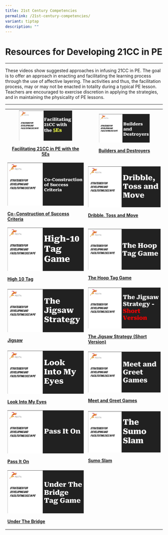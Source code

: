 ```yaml
---
title: 21st Century Competencies
permalink: /21st-century-competencies/
variant: tiptap
description: ""
---
```

<h1>Resources for Developing 21CC in PE</h1>
<hr>
<p>These videos show suggested approaches in infusing 21CC in PE. The goal
is to offer an approach in enacting and facilitating the learning process
through the use of affective layering. The activities and thus, the facilitation
process, may or may not be enacted in totality during a typical PE lesson.
Teachers are encouraged to exercise discretion in applying the strategies,
and in maintaining the physicality of PE lessons.</p>
<hr>
<table style="minWidth: 50px">
<colgroup>
<col>
<col>
</colgroup>
<tbody>
<tr>
<th rowspan="1" colspan="1">
<div class="isomer-image-wrapper">
<img style="width: 70%;" height="auto" width="100%" alt="" src="/images/46ead7eb_b162_47f4_8fb5_e21b7ad9f1eb.jpg">
</div>
<p><strong><a href="https://youtu.be/MbdUJeSRAZM?si=cSCTRnmftKMw_uq5" rel="noopener noreferrer nofollow" target="_blank">Facilitating 21CC in PE with the 5Es</a></strong>
</p>
</th>
<th rowspan="1" colspan="1">
<div class="isomer-image-wrapper">
<img style="width: 70%;" height="auto" width="100%" alt="" src="/images/3b427d3c_354d_43d5_940c_1b6d8ee08c92.jpg">
</div>
<p><a href="https://youtu.be/bb0kIrfUEx4?si=ABk42ICnG9RvxOXH" rel="noopener noreferrer nofollow" target="_blank">Builders and Destroyers</a>
</p>
</th>
</tr>
<tr>
<td rowspan="1" colspan="1">
<div class="isomer-image-wrapper">
<img style="width: 100%" height="auto" width="100%" alt="" src="/images/3d56470a_32f9_4ac4_b6bb_f5dc7a3762b7.jpg">
</div>
<p><strong><a href="https://youtu.be/muMLPsO8ZN8?si=03xeWoNzrrhDUE3o" rel="noopener noreferrer nofollow" target="_blank">Co-Construction of Success Criteria</a></strong>
</p>
</td>
<td rowspan="1" colspan="1">
<div class="isomer-image-wrapper">
<img style="width: 100%" height="auto" width="100%" alt="" src="/images/1a9b9238_01cb_47ca_9210_40e3fe8f7729.jpg">
</div>
<p><strong><a href="https://youtu.be/nEgDzEBWVFM?si=kydmZTSf2sFKDXii" rel="noopener noreferrer nofollow" target="_blank">Dribble, Toss and Move</a></strong>
</p>
</td>
</tr>
<tr>
<td rowspan="1" colspan="1">
<div class="isomer-image-wrapper">
<img style="width: 100%" height="auto" width="100%" alt="" src="/images/814e1cab_ec04_4fec_aadb_63bfbd39ad9f.jpg">
</div>
<p><strong><a href="https://youtu.be/ZOgQxwcywME?si=8uSRXmRteMw1fw3u" rel="noopener noreferrer nofollow" target="_blank">High 10 Tag</a></strong>
</p>
</td>
<td rowspan="1" colspan="1">
<div class="isomer-image-wrapper">
<img style="width: 100%" height="auto" width="100%" alt="" src="/images/d668f699_8a74_4eb8_abc8_7e200c44ce6f.jpg">
</div>
<p><strong><a href="https://youtu.be/sjGsg3OQszo?si=7R8y2W8SOIXdSW4Z" rel="noopener noreferrer nofollow" target="_blank">The Hoop Tag Game</a></strong>
</p>
</td>
</tr>
<tr>
<td rowspan="1" colspan="1">
<div class="isomer-image-wrapper">
<img style="width: 100%" height="auto" width="100%" alt="" src="/images/86deac06_d085_41af_a39b_83006a5f3770.jpg">
</div>
<p><strong><a href="https://youtu.be/00P13ujw9Y8?si=quFSL4-REC-hQPTa" rel="noopener noreferrer nofollow" target="_blank">Jigsaw</a></strong>
</p>
</td>
<td rowspan="1" colspan="1">
<div class="isomer-image-wrapper">
<img style="width: 100%" height="auto" width="100%" alt="" src="/images/8ee040c1_2310_49df_b69b_c314706bc819.jpg">
</div>
<p><strong><a href="https://youtu.be/zP4d7wovsOI?si=nNyH4MlyKNtauCPY" rel="noopener noreferrer nofollow" target="_blank">The Jigsaw Strategy (Short Version)</a></strong>
</p>
</td>
</tr>
<tr>
<td rowspan="1" colspan="1">
<div class="isomer-image-wrapper">
<img style="width: 100%" height="auto" width="100%" alt="" src="/images/ab74f4b8_8310_40b0_8360_b5aa90a4a9ee.jpg">
</div>
<p><strong><a href="https://youtu.be/RE-NbMFxOMk?si=_DQLQWRN0ZKghPxz" rel="noopener noreferrer nofollow" target="_blank">Look Into My Eyes</a></strong>
</p>
</td>
<td rowspan="1" colspan="1">
<div class="isomer-image-wrapper">
<img style="width: 100%" height="auto" width="100%" alt="" src="/images/f83cc1af_7820_4c1b_b9c4_7dfc097cfdd6.jpg">
</div>
<p><strong><a href="https://youtu.be/dNe6uF-tAls?si=Y3TrvbECBvXSDFh_" rel="noopener noreferrer nofollow" target="_blank">Meet and Greet Games</a></strong>
</p>
</td>
</tr>
<tr>
<td rowspan="1" colspan="1">
<div class="isomer-image-wrapper">
<img style="width: 100%" height="auto" width="100%" alt="" src="/images/3c81dd60_0b63_4aa7_8aa8_da85c3381065.jpg">
</div>
<p><strong><a href="https://youtu.be/yaMeReioUfo?si=Z-_H-kPFda-m1_87" rel="noopener noreferrer nofollow" target="_blank">Pass It On</a></strong>
</p>
</td>
<td rowspan="1" colspan="1">
<div class="isomer-image-wrapper">
<img style="width: 100%" height="auto" width="100%" alt="" src="/images/a2b8b763_d3d8_4f9c_8c2a_da483f7c3bd3.jpg">
</div>
<p><strong><a href="https://youtu.be/OOxCD5u5vsI?si=0dzBV4v9sNXFyx5I" rel="noopener noreferrer nofollow" target="_blank">Sumo Slam</a></strong>
</p>
</td>
</tr>
<tr>
<td rowspan="1" colspan="1">
<div class="isomer-image-wrapper">
<img style="width: 100%" height="auto" width="100%" alt="" src="/images/55ff62b5_565d_4122_9b50_ff71ae2a0b6b.jpg">
</div>
<p><strong><a href="https://youtu.be/ZrSzAY32Gdw?si=tXH5WsLJHXSC9HaO" rel="noopener noreferrer nofollow" target="_blank">Under The Bridge</a></strong>
</p>
</td>
<td rowspan="1" colspan="1">
<p></p>
</td>
</tr>
</tbody>
</table>
<p></p>